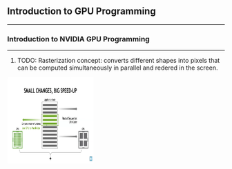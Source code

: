 ## Introduction to GPU Programming
---
### Introduction to NVIDIA GPU Programming
---
1. TODO: Rasterization concept: converts different shapes into pixels that can be computed simultaneously in parallel and redered in the screen.

<img src="https://github.com/yagnikposhiya/GPUProgramming-and-ProgrammingModels/blob/6690754100c56d1d6728d3459e40c66b8c906fc1/Introduction%20to%20GPU%20programming/TraditionalApproachGPUComputing.png" alt="Descriptive Alt Text" width="200" height="200" />

